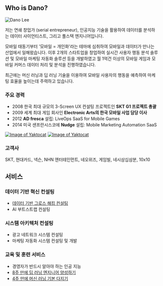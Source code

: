 ## Who is Dano? 

![Dano Lee](https://d2a08gotq8viav.cloudfront.net/web-pages/images/SKT+Cloud+Inspire2013+Dano+1200x800.jpg)

저는 연쇄 창업가 (serial entrepreneur), 인공지능 기술을 활용하여 데이터를 분석하는 데이터 사이언티스트, 그리고 풀스택 엔지니어입니다.

모바일 태동기부터 '모바일 = 개인화'라는 테마에 심취하여 모바일과 데이터가 만나는 산업에서 일해왔습니다. 이후 2개의 스타트업을 창업하여 실시간 사용자 행동 분석 솔루션 및 모바일 마케팅 자동화 솔루션 등을 개발하였고 월 1억건 이상의 모바일 게임과 모바일 커머스 데이터 처리 및 분석을 진행하였습니다.

최근에는 머신 러닝과 딥 러닝 기술을 이용하여 모바일 사용자의 행동을 예측하여 마케팅 효율을 높이는데 주력하고 있습니다.

### 주요 경력
- 2008 한국 최대 규모의 3-Screen UX 컨설팅 프로젝트인 **SKT G1 프로젝트 총괄**
- 2009 세계 최대 게임 회사인 **Electronic Arts의 한국 모바일 사업 담당 이사**
- 2012 **AD fresca** 설립: LiveOps SaaS for Mobile Games 
- 2014 미국 샌프란시스코에 **Nudge** 설립: Mobile Marketing Automation SaaS

[![Image of Yaktocat](https://d2a08gotq8viav.cloudfront.net/web-pages/icons/linkedin-button.png)](https://www.linkedin.com/in/danolee/) [![Image of Yaktocat](https://d2a08gotq8viav.cloudfront.net/web-pages/icons/email-button.png)](mailto:dano@dano.ai)

### 고객사
SKT, 현대카드, 넥슨, NHN 엔터테인먼트, 네오위즈, 게임빌, 네시삼십삼분, 10x10


## 서비스

### 데이터 기반 혁신 컨설팅
- [데이터 기반 그로스 해킹 컨설팅](http://growth-hacking.dano.ai)
- AI 부트스트랩 컨설팅

### 시스템 아키텍처 컨설팅
- 광고 네트워크 시스템 컨설팅
- 마케팅 자동화 시스템 컨설팅 및 개발

### 교육 및 훈련 서비스
- 경영자가 반드시 알아야 하는 인공 지능
- [8주 만에 딥 러닝 엔지니어 양성하기](http://8wk-dl.dano.ai/)
- [4주 만에 머신 러닝 기본 다지기](https://www.facebook.com/284383412065350)